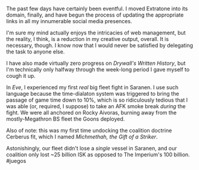 The past few days have certainly been eventful. I moved Extratone into its domain, finally, and have begun the process of updating the appropriate links in all my innumerable social media presences.

I'm sure my mind actually enjoys the intricacies of web management, but the reality, I think, is a reduction in my creative output, overall. It is necessary, though. I know now that I would never be satisfied by delegating the task to anyone else.

I have also made virtually zero progress on *Drywall's Written History*, but I'm technically only halfway through the week-long period I gave myself to cough it up.

In *Eve*, I experienced my first *real* big fleet fight in Saranen. I use such language because the time-dialaton system was triggered to bring the passage of game time down to 10%, which is so ridiculously tedious that I was able (or, required, I suppose) to take an AFK smoke break *during* the fight. We were all anchored on Rocky Aivoras, burning away from the mostly-Megathron BS fleet the Goons deployed.

Also of note: this was my first time undocking the coalition doctrine Cerberus fit, which I named *Michmethah, the Gift of a Striker*.

Astonishingly, our fleet didn't lose a *single* vessel in Saranen, and our coalition only lost ~25 billion ISK as opposed to The Imperium's 100 billion.
#juegos